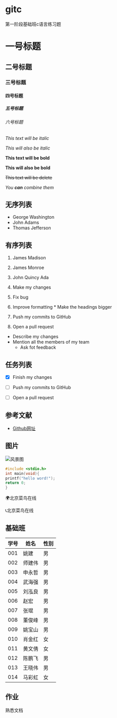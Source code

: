 # gitc
第一阶段基础班c语言练习题
# 一号标题
## 二号标题
### 三号标题
#### 四号标题
##### 五号标题
###### 六号标题
*This text will be italic* 

_This will also be italic_ 


**This text will be bold** 

__This will also be bold__ 


~~This text will be delete~~ 

_You **can** combine them_ 

## 无序列表 
* George Washington
* John Adams
* Thomas Jefferson

## 有序列表
1. James Madison
1. James Monroe
1. John Quincy Ada

1. Make my changes
  1. Fix bug
  2. Improve formatting
    * Make the headings bigger
2. Push my commits to GitHub
3. Open a pull request
  * Describe my changes
  * Mention all the members of my team
    * Ask fot feedback
   

## 任务列表
* [x] Finish my changes
* [ ] Push my commits to GitHub
* [ ] Open a pull request   



## 参考文献
* [Github网址](https://www.github.com)

## 图片
![风景图](http://octodex.github.com/images/yaktocat.png)



```c
#include <stdio.h>
int main(void){
printf("hello word!");
return 0;
}
```


:earth_africa:北京菜鸟在线

:telephone_receiver:北京菜鸟在线



## 基础班

学号 | 姓名 | 性别
----|----|----
001 | 姚建 | 男
002 | 师建伟 | 男
003 | 申永哲 | 男
004 | 武海强 | 男
005 | 刘泓良 | 男
006 | 赵宏   | 男
007 | 张琨   | 男
008 | 董俊峰 | 男
009 | 姚宝山 | 男
010 | 肖金红 | 女
011 | 黄文倩 | 女
012 | 陈鹏飞 |男
013 | 王晓伟 | 男
014 | 马彩虹 | 女

## 作业
熟悉文档















